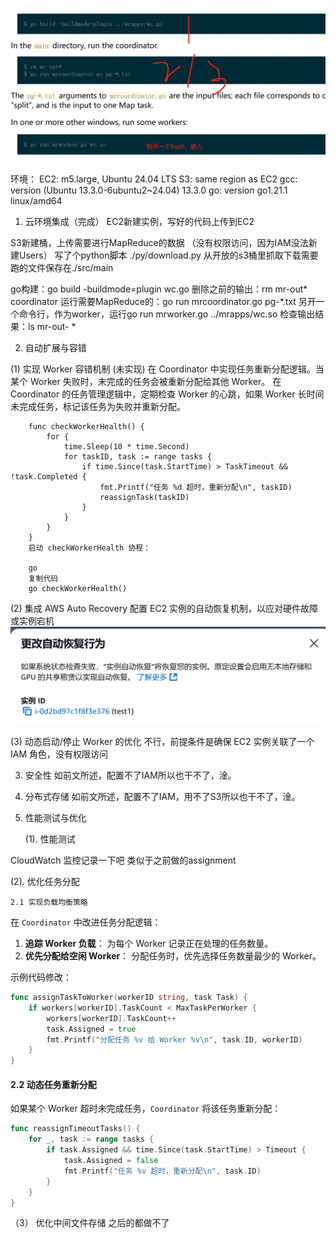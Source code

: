 ![alt text](image.png)

环境：
EC2: m5.large, Ubuntu 24.04 LTS
S3: same region as EC2
gcc: version (Ubuntu 13.3.0-6ubuntu2~24.04) 13.3.0
go: version go1.21.1 linux/amd64


1. 云环境集成（完成）
EC2新建实例，写好的代码上传到EC2

S3新建桶，上传需要进行MapReduce的数据
（没有权限访问，因为IAM没法新建Users）
写了个python脚本 ./py/download.py 从开放的s3桶里抓取下载需要跑的文件保存在./src/main

go构建：go build -buildmode=plugin wc.go
删除之前的输出：rm mr-out*
coordinator 运行需要MapReduce的：go run mrcoordinator.go pg-*.txt
另开一个命令行，作为worker，运行go run mrworker.go ../mrapps/wc.so
检查输出结果：ls mr-out- *

2. 自动扩展与容错

  (1) 实现 Worker 容错机制 (未实现)
    在 Coordinator 中实现任务重新分配逻辑。当某个 Worker 失败时，未完成的任务会被重新分配给其他 Worker。
    在 Coordinator 的任务管理逻辑中，定期检查 Worker 的心跳，如果 Worker 长时间未完成任务，标记该任务为失败并重新分配。
  ```
      func checkWorkerHealth() {
          for {
              time.Sleep(10 * time.Second)
              for taskID, task := range tasks {
                  if time.Since(task.StartTime) > TaskTimeout && !task.Completed {
                      fmt.Printf("任务 %d 超时，重新分配\n", taskID)
                      reassignTask(taskID)
                  }
              }
          }
      }
      启动 checkWorkerHealth 协程：

      go
      复制代码
      go checkWorkerHealth()
  ```
  (2) 集成 AWS Auto Recovery
    配置 EC2 实例的自动恢复机制，以应对硬件故障或实例宕机
    ![alt text](image-1.png)
  
  (3) 动态启动/停止 Worker 的优化
    不行，前提条件是确保 EC2 实例关联了一个 IAM 角色，没有权限访问

3. 安全性
    如前文所述，配置不了IAM所以也干不了，淦。
  
4. 分布式存储
    如前文所述，配置不了IAM，用不了S3所以也干不了，淦。

5. 性能测试与优化

   (1). 性能测试

  CloudWatch 监控记录一下吧 类似于之前做的assignment



  (2). 优化任务分配

    2.1 实现负载均衡策略
在 `Coordinator` 中改进任务分配逻辑：
1. **追踪 Worker 负载**：
   为每个 Worker 记录正在处理的任务数量。
2. **优先分配给空闲 Worker**：
   分配任务时，优先选择任务数量最少的 Worker。

示例代码修改：
```go
func assignTaskToWorker(workerID string, task Task) {
    if workers[workerID].TaskCount < MaxTaskPerWorker {
        workers[workerID].TaskCount++
        task.Assigned = true
        fmt.Printf("分配任务 %v 给 Worker %v\n", task.ID, workerID)
    }
}
```

#### **2.2 动态任务重新分配**
如果某个 Worker 超时未完成任务，`Coordinator` 将该任务重新分配：
```go
func reassignTimeoutTasks() {
    for _, task := range tasks {
        if task.Assigned && time.Since(task.StartTime) > Timeout {
            task.Assigned = false
            fmt.Printf("任务 %v 超时，重新分配\n", task.ID)
        }
    }
}
```
  （3） 优化中间文件存储
    之后的都做不了


